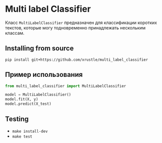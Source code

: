 # Multi label Classifier

Класс `MultiLabelClassifier` предназначен для классификации коротких текстов, которые могу тодновременно принадлежать нескольким классам.

## Installing from source

```pip install git+https://github.com/xrustle/multi_label_classifier```

## Пример использования

```python
from multi_label_classifier import MultiLabelClassifier

model = MultiLabelClassifier()
model.fit(X, y)
model.predict(X_test)
```

## Testing

- ```make install-dev```
- ```make test```
